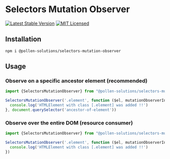 # Selectors Mutation Observer

[![Latest Stable Version](https://img.shields.io/npm/v/@pollen-solutions/selectors-mutation-observer.svg?style=for-the-badge)](https://packagist.org/packages/pollen-solutions/js-selectors-mutation-observer)
[![MIT Licensed](https://img.shields.io/badge/license-MIT-green?style=for-the-badge)](LICENSE.md)

## Installation

```shell
npm i @pollen-solutions/selectors-mutation-observer
```

## Usage 

### Observe on a specific ancestor element (recommended)

```javascript
import {SelectorsMutationObserver} from "@pollen-solutions/selectors-mutation-observer"

SelectorsMutationObserver('.element', function ($el, mutationObserverInstance) {
  console.log('HTMLElement with class [.element] was added !!')
}, document.querySelector('ancestor-of-element'))
```

### Observe over the entire DOM (resource consumer)

```javascript
import {SelectorsMutationObserver} from "@pollen-solutions/selectors-mutation-observer"

SelectorsMutationObserver('.element', function ($el, mutationObserverInstance) {
  console.log('HTMLElement with class [.element] was added !!')
})
```
